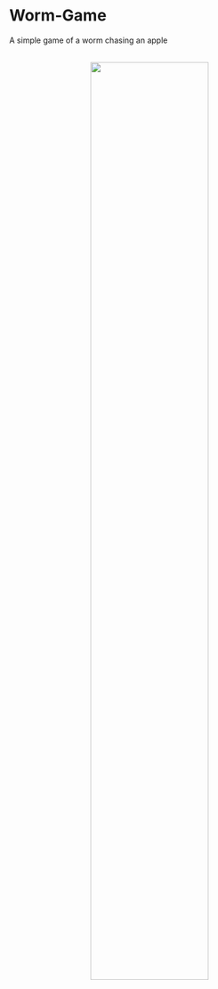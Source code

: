 # Worm-Game 
A simple game of a worm chasing an apple
<br>
<br>
<div align="center">
<img src="https://imgur.com/Eg1l0Ag.png" height="65%" width="65%">
</div>
